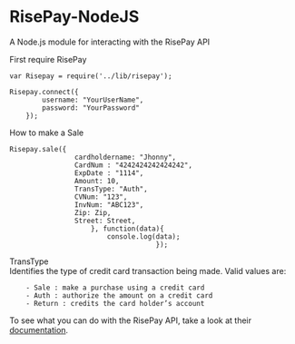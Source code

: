 RisePay-NodeJS
==============

A Node.js module for interacting with the RisePay API


First require RisePay

	
	var Risepay = require('../lib/risepay');

	Risepay.connect({
			username: "YourUserName",
			password: "YourPassword" 
		});

How to make a Sale
	
	Risepay.sale({
					cardholdername: "Jhonny",
					CardNum : "4242424242424242",
					ExpDate : "1114",
					Amount: 10,
					TransType: "Auth",
					CVNum: "123",
					InvNum: "ABC123",
					Zip: Zip,
					Street: Street,
						}, function(data){
							console.log(data);
										});		

TransType				
	Identifies the type of credit card transaction being made. Valid values are:
	
		- Sale : make a purchase using a credit card
		- Auth : authorize the amount on a credit card
		- Return : credits the card holder’s account

	
To see what you can do with the RisePay API, take a look at their [documentation](https://gateway1.risepay.com/vt/nethelp/default.htm?turl=Documents%2Fsoapimplementation.htm).


